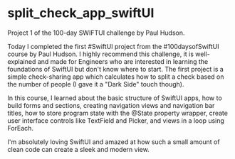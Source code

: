 # split_check_app_swiftUI

Project 1 of the 100-day SWIFTUI challenge by Paul Hudson. 

Today I completed the first #SwiftUI project from the #100daysofSwiftUI course by Paul Hudson. I highly recommend this challenge, it is well-explained and made for Engineers who are interested in learning the foundations of SwiftUI but don't know where to start. The first project is a simple check-sharing app which calculates how to split a check based on the number of people (I gave it a "Dark Side" touch though).

In this course, I learned about the basic structure of SwiftUI apps, how to build forms and sections, creating navigation views and navigation bar titles, how to store program state with the @State property wrapper, create user interface controls like TextField and Picker, and views in a loop using ForEach.

I'm absolutely loving SwiftUI and amazed at how such a small amount of clean code can create a sleek and modern view. 
